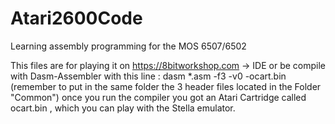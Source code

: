 # Atari2600Code
Learning assembly programming for the MOS 6507/6502 

This files are for playing it on https://8bitworkshop.com -> IDE or
be compile with Dasm-Assembler with this line :
dasm *.asm -f3 -v0 -ocart.bin
(remember to put in the same folder the 3 header files located in the Folder "Common")
once you run the compiler you got an Atari Cartridge called ocart.bin , which you can play with the Stella emulator.
